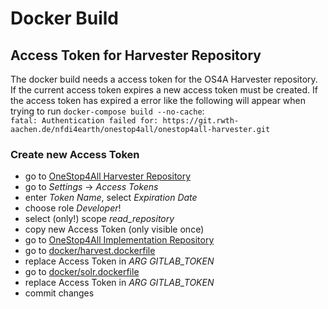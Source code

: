 # Docker Build
## Access Token for Harvester Repository
The docker build needs a access token for the OS4A Harvester repository. If the current access token expires a new access token must be created.
If the access token has expired a error like the following will appear when trying to run `docker-compose build --no-cache`:  
`fatal: Authentication failed for: https://git.rwth-aachen.de/nfdi4earth/onestop4all/onestop4all-harvester.git`
### Create new Access Token
 - go to [OneStop4All Harvester Repository](https://git.rwth-aachen.de/nfdi4earth/onestop4all/onestop4all-harvester)
 - go to _Settings_ -> _Access Tokens_
 - enter _Token Name_, select _Expiration Date_
 - choose role _Developer_!
 - select (only!) scope *read_repository*
 - copy new Access Token (only visible once)
 - go to [OneStop4All Implementation Repository](https://git.rwth-aachen.de/nfdi4earth/onestop4all/onestop4all-implementation)
 - go to [docker/harvest.dockerfile](https://git.rwth-aachen.de/nfdi4earth/onestop4all/onestop4all-implementation/-/blob/develop/docker/harvester.dockerfile)
 - replace Access Token in *ARG GITLAB_TOKEN*
  - go to [docker/solr.dockerfile](https://git.rwth-aachen.de/nfdi4earth/onestop4all/onestop4all-implementation/-/blob/develop/docker/solr.dockerfile)
 - replace Access Token in *ARG GITLAB_TOKEN*
 - commit changes
